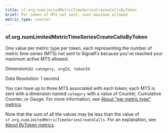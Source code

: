 ```yaml
---
title: sf.org.numLimitedMetricTimeSeriesCreateCallsByToken
brief: Per token of MTS not sent; over maximum allowed
metric_type: counter
---
```

### sf.org.numLimitedMetricTimeSeriesCreateCallsByToken

One value per metric type per token, each representing the number of metric time series (MTS) not sent to SignalFx because you've reached your maximum active MTS allowed.

Dimension(s): `category, orgId, tokenId`

Data Resolution: 1 second

You can have up to three MTS associated with each token; each MTS is sent with a dimension named  ``category`` with a value of Counter, Cumulative Counter, or Gauge. For more information, see [About "per metric type" metrics](../readme.md#about-per-metric-type-metrics).

Note that the sum of all the values may be less than the value of `sf.org.numLimitedMetricTimeSeriesCreateCalls`. For an explanation, see [About ByToken metrics](../readme.md#about-bytoken-metrics).
